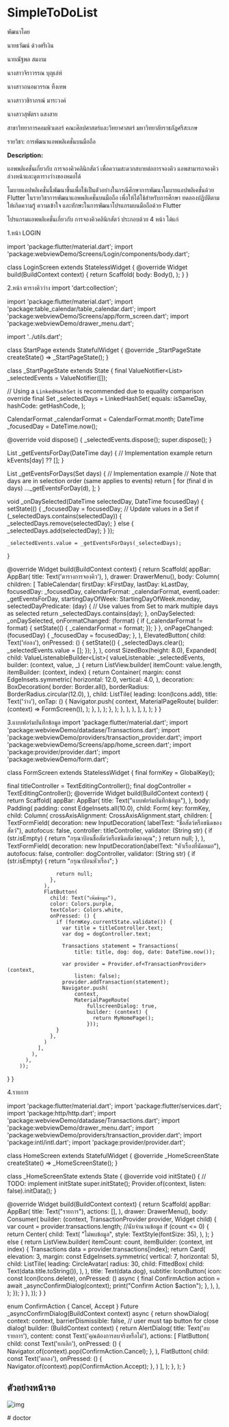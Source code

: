 # SimpleToDoList

 พัฒนาโดย

นายธวัฒน์ ด้วงศรีเงิน

นายณัฐพล สมงาม

นางสาวจิราวรรณ บุญเล่ห์

นางสาวถนอมวรรณ ทิ้งเทพ

นางสาววชิราภรณ์ มาระวงค์

นางสาวสุพัตรา แสงสาย

สาขาวิทยาการคอมพิวเตอร์ คณะศิลปศาสตร์และวิทยาศาสตร์ มหาวิทยาลัยราชภัฏศรีสะเกษ

รายวิชา: การพัฒนาแอพพลิเคชั่นบนมือถือ

**Description:**

แอพพลิเคชั่นเกี่ยวกับ การจองคิวคลินิกสัตว์ เพื่อความสะดวกสบายต่อการจองคิว แอพสามารถจองคิวล่วงหน้าและดูตารางว่างของหมอได้

โมบายแอปพลิเคชั่นนี้พัฒนาขึ้นเพื่อใช้เป็นตัวอย่างในกรณีศึกษาการพัฒนาโมบายแอปพลิเคชั่นด้วย Flutter ในรายวิชาการพัฒนาแอพพลิเคชั่นบนมือถือ เพื่อให้ได้ใช้สำหรับการศึกษา ทดลองปฏิบัติตาม ให้เกิดความรู้ ความเข้าใจ และทักษะในการพัฒนาโปรแกรมบนมือถือด้วย Flutter

โปรแกรมแอพพลิเคชั่นเกี่ยวกับ การจองคิวคลินิกสัตว์ ประกอบด้วย 4 หน้า ได้แก่

1.หน้า LOGIN 

import 'package:flutter/material.dart';
import 'package:webviewDemo/Screens/Login/components/body.dart';

class LoginScreen extends StatelessWidget {
  @override
  Widget build(BuildContext context) {
    return Scaffold(
      body: Body(),
    );
  }
}

2.หน้า ตารางคิวว่าง
import 'dart:collection';

import 'package:flutter/material.dart';
import 'package:table_calendar/table_calendar.dart';
import 'package:webviewDemo/Screens/app/form_screen.dart';
import 'package:webviewDemo/drawer_menu.dart';

import '../utils.dart';

class StartPage extends StatefulWidget {
  @override
  _StartPageState createState() => _StartPageState();
}

class _StartPageState extends State<StartPage> {
  final ValueNotifier<List<Event>> _selectedEvents = ValueNotifier([]);

  // Using a `LinkedHashSet` is recommended due to equality comparison override
  final Set<DateTime> _selectedDays = LinkedHashSet<DateTime>(
    equals: isSameDay,
    hashCode: getHashCode,
  );

  CalendarFormat _calendarFormat = CalendarFormat.month;
  DateTime _focusedDay = DateTime.now();

  @override
  void dispose() {
    _selectedEvents.dispose();
    super.dispose();
  }

  List<Event> _getEventsForDay(DateTime day) {
    // Implementation example
    return kEvents[day] ?? [];
  }

  List<Event> _getEventsForDays(Set<DateTime> days) {
    // Implementation example
    // Note that days are in selection order (same applies to events)
    return [
      for (final d in days) ..._getEventsForDay(d),
    ];
  }

  void _onDaySelected(DateTime selectedDay, DateTime focusedDay) {
    setState(() {
      _focusedDay = focusedDay;
      // Update values in a Set
      if (_selectedDays.contains(selectedDay)) {
        _selectedDays.remove(selectedDay);
      } else {
        _selectedDays.add(selectedDay);
      }
    });

    _selectedEvents.value = _getEventsForDays(_selectedDays);
  }

  @override
  Widget build(BuildContext context) {
    return Scaffold(
      appBar: AppBar(
        title: Text('ตารางการจองคิว'),
      ),
      drawer: DrawerMenu(),
      body: Column(
        children: [
          TableCalendar<Event>(
            firstDay: kFirstDay,
            lastDay: kLastDay,
            focusedDay: _focusedDay,
            calendarFormat: _calendarFormat,
            eventLoader: _getEventsForDay,
            startingDayOfWeek: StartingDayOfWeek.monday,
            selectedDayPredicate: (day) {
              // Use values from Set to mark multiple days as selected
              return _selectedDays.contains(day);
            },
            onDaySelected: _onDaySelected,
            onFormatChanged: (format) {
              if (_calendarFormat != format) {
                setState(() {
                  _calendarFormat = format;
                });
              }
            },
            onPageChanged: (focusedDay) {
              _focusedDay = focusedDay;
            },
          ),
          ElevatedButton(
            child: Text('ย่อลง'),
            onPressed: () {
              setState(() {
                _selectedDays.clear();
                _selectedEvents.value = [];
              });
            },
          ),
          const SizedBox(height: 8.0),
          Expanded(
            child: ValueListenableBuilder<List<Event>>(
              valueListenable: _selectedEvents,
              builder: (context, value, _) {
                return ListView.builder(
                  itemCount: value.length,
                  itemBuilder: (context, index) {
                    return Container(
                      margin: const EdgeInsets.symmetric(
                        horizontal: 12.0,
                        vertical: 4.0,
                      ),
                      decoration: BoxDecoration(
                        border: Border.all(),
                        borderRadius: BorderRadius.circular(12.0),
                      ),
                      child: ListTile(
                        leading: Icon(Icons.add),
                        title: Text('ว่าง'),
                        onTap: () {
                          Navigator.push(
                            context,
                            MaterialPageRoute(
                                builder: (context) => FormScreen()),
                          );
                        },
                      ),
                    );
                  },
                );
              },
            ),
          ),
        ],
      ),
    );
  }
}

3.แบบฟอร์มบันทึกข้อมูล
import 'package:flutter/material.dart';
import 'package:webviewDemo/datadase/Transactions.dart';
import 'package:webviewDemo/providers/transaction_provider.dart';
import 'package:webviewDemo/Screens/app/home_screen.dart';
import 'package:provider/provider.dart';
import 'package:webviewDemo/form.dart';

class FormScreen extends StatelessWidget {
  final formKey = GlobalKey<FormState>();

  final titleController = TextEditingController();
  final dogController = TextEditingController();
  @override
  Widget build(BuildContext context) {
    return Scaffold(
        appBar: AppBar(
          title: Text("แบบฟอร์มบันทึกข้อมูล"),
        ),
        body: Padding(
          padding: const EdgeInsets.all(10.0),
          child: Form(
            key: formKey,
            child: Column(
              crossAxisAlignment: CrossAxisAlignment.start,
              children: [
                TextFormField(
                  decoration: new InputDecoration(
                      labelText: "ชื่อสัตว์หรือชนิดของสัตว์"),
                  autofocus: false,
                  controller: titleController,
                  validator: (String str) {
                    if (str.isEmpty) {
                      return "กรุณาป้อนชื่อสัตว์หรือชนิดสัตว์ของคุณ";
                    }
                    return null;
                  },
                ),
                TextFormField(
                  decoration:
                      new InputDecoration(labelText: "หัวเรื่องที่นัดหมอ"),
                  autofocus: false,
                  controller: dogController,
                  validator: (String str) {
                    if (str.isEmpty) {
                      return "กรุณาป้อนหัวเรื่อง";
                    }

                    return null;
                  },
                ),
                FlatButton(
                  child: Text("เพิ่มข้อมูล"),
                  color: Colors.purple,
                  textColor: Colors.white,
                  onPressed: () {
                    if (formKey.currentState.validate()) {
                      var title = titleController.text;
                      var dog = dogController.text;

                      Transactions statement = Transactions(
                          title: title, dog: dog, date: DateTime.now());

                      var provider = Provider.of<TransactionProvider>(context,
                          listen: false);
                      provider.addTransaction(statement);
                      Navigator.push(
                          context,
                          MaterialPageRoute(
                              fullscreenDialog: true,
                              builder: (context) {
                                return MyHomePage();
                              }));
                    }
                  },
                )
              ],
            ),
          ),
        ));
  }
}

4.รายการ

import 'package:flutter/material.dart';
import 'package:flutter/services.dart';
import 'package:http/http.dart';
import 'package:webviewDemo/datadase/Transactions.dart';
import 'package:webviewDemo/drawer_menu.dart';
import 'package:webviewDemo/providers/transaction_provider.dart';
import 'package:intl/intl.dart';
import 'package:provider/provider.dart';

class HomeScreen extends StatefulWidget {
  @override
  _HomeScreenState createState() => _HomeScreenState();
}

class _HomeScreenState extends State<HomeScreen> {
  @override
  void initState() {
    // TODO: implement initState
    super.initState();
    Provider.of<TransactionProvider>(context, listen: false).initData();
  }

  @override
  Widget build(BuildContext context) {
    return Scaffold(
        appBar: AppBar(
          title: Text("รายการ"),
          actions: [],
        ),
        drawer: DrawerMenu(),
        body: Consumer(
          builder: (context, TransactionProvider provider, Widget child) {
            var count = provider.transactions.length; //นับจำนวนข้อมูล
            if (count <= 0) {
              return Center(
                child: Text(
                  "ไม่พบข้อมูล",
                  style: TextStyle(fontSize: 35),
                ),
              );
            } else {
              return ListView.builder(
                  itemCount: count,
                  itemBuilder: (context, int index) {
                    Transactions data = provider.transactions[index];
                    return Card(
                      elevation: 3,
                      margin: const EdgeInsets.symmetric(
                          vertical: 7, horizontal: 5),
                      child: ListTile(
                        leading: CircleAvatar(
                          radius: 30,
                          child: FittedBox(
                            child: Text(data.title.toString()),
                          ),
                        ),
                        title: Text(data.dog),
                        subtitle: IconButton(
                          icon: const Icon(Icons.delete),
                          onPressed: () async {
                            final ConfirmAction action =
                                await _asyncConfirmDialog(context);
                            print("Confirm Action $action");
                          },
                        ),
                      ),
                    );
                  });
            }
          },
        ));
  }
}

enum ConfirmAction { Cancel, Accept }
Future<ConfirmAction> _asyncConfirmDialog(BuildContext context) async {
  return showDialog<ConfirmAction>(
    context: context,
    barrierDismissible: false, // user must tap button for close dialog!
    builder: (BuildContext context) {
      return AlertDialog(
        title: Text('ลบรายการ'),
        content: const Text('คุณต้องการลบจริงหรือไม่'),
        actions: <Widget>[
          FlatButton(
            child: const Text('ยกเลิก'),
            onPressed: () {
              Navigator.of(context).pop(ConfirmAction.Cancel);
            },
          ),
          FlatButton(
            child: const Text('ตกลง'),
            onPressed: () {
              Navigator.of(context).pop(ConfirmAction.Accept);
            },
          )
        ],
      );
    },
  );
}
## ตัวอย่างหน้าจอ
![img](./...png)

#   d o c t o r 
 
 